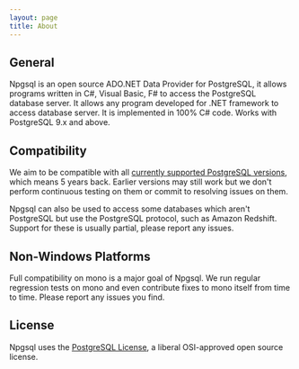 ```yaml
---
layout: page
title: About
---
```

## General

Npgsql is an open source ADO.NET Data Provider for PostgreSQL, it allows programs written in C#, Visual Basic, F# to access the PostgreSQL database server.
It allows any program developed for .NET framework to access database server. It is implemented in 100% C# code. Works with PostgreSQL 9.x and above.

## Compatibility

We aim to be compatible with all [currently supported PostgreSQL versions](http://www.postgresql.org/support/versioning/), which means 5 years back.
Earlier versions may still work but we don't perform continuous testing on them or commit to resolving issues on them.

Npgsql can also be used to access some databases which aren't PostgreSQL but use the PostgreSQL protocol, such as Amazon Redshift.
Support for these is usually partial, please report any issues.

## Non-Windows Platforms

Full compatibility on mono is a major goal of Npgsql. We run regular regression tests on mono and even contribute fixes to mono itself from time to time.
Please report any issues you find.

## License

Npgsql uses the [PostgreSQL License](https://github.com/npgsql/npgsql/blob/develop/LICENSE.txt), a liberal OSI-approved open source license.
